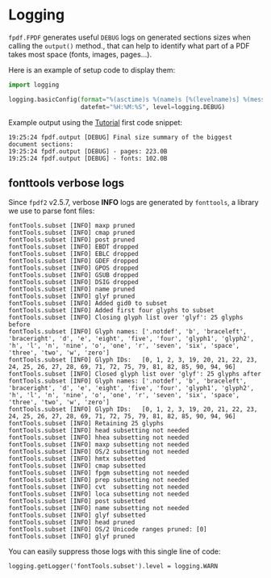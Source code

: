 # Logging #

`fpdf.FPDF` generates useful `DEBUG` logs on generated sections sizes
when calling the `output()` method., that can help to identify what part of a PDF
takes most space (fonts, images, pages...).

Here is an example of setup code to display them:

```python
import logging

logging.basicConfig(format="%(asctime)s %(name)s [%(levelname)s] %(message)s",
                    datefmt="%H:%M:%S", level=logging.DEBUG)
```

Example output using the [Tutorial](Tutorial.md) first code snippet:

    19:25:24 fpdf.output [DEBUG] Final size summary of the biggest document sections:
    19:25:24 fpdf.output [DEBUG] - pages: 223.0B
    19:25:24 fpdf.output [DEBUG] - fonts: 102.0B

## fonttools verbose logs

Since `fpdf2` v2.5.7, verbose **INFO** logs are generated by `fonttools`,
a library we use to parse font files:

```
fontTools.subset [INFO] maxp pruned
fontTools.subset [INFO] cmap pruned
fontTools.subset [INFO] post pruned
fontTools.subset [INFO] EBDT dropped
fontTools.subset [INFO] EBLC dropped
fontTools.subset [INFO] GDEF dropped
fontTools.subset [INFO] GPOS dropped
fontTools.subset [INFO] GSUB dropped
fontTools.subset [INFO] DSIG dropped
fontTools.subset [INFO] name pruned
fontTools.subset [INFO] glyf pruned
fontTools.subset [INFO] Added gid0 to subset
fontTools.subset [INFO] Added first four glyphs to subset
fontTools.subset [INFO] Closing glyph list over 'glyf': 25 glyphs before
fontTools.subset [INFO] Glyph names: ['.notdef', 'b', 'braceleft', 'braceright', 'd', 'e', 'eight', 'five', 'four', 'glyph1', 'glyph2', 'h', 'l', 'n', 'nine', 'o', 'one', 'r', 'seven', 'six', 'space', 'three', 'two', 'w', 'zero']
fontTools.subset [INFO] Glyph IDs:   [0, 1, 2, 3, 19, 20, 21, 22, 23, 24, 25, 26, 27, 28, 69, 71, 72, 75, 79, 81, 82, 85, 90, 94, 96]
fontTools.subset [INFO] Closed glyph list over 'glyf': 25 glyphs after
fontTools.subset [INFO] Glyph names: ['.notdef', 'b', 'braceleft', 'braceright', 'd', 'e', 'eight', 'five', 'four', 'glyph1', 'glyph2', 'h', 'l', 'n', 'nine', 'o', 'one', 'r', 'seven', 'six', 'space', 'three', 'two', 'w', 'zero']
fontTools.subset [INFO] Glyph IDs:   [0, 1, 2, 3, 19, 20, 21, 22, 23, 24, 25, 26, 27, 28, 69, 71, 72, 75, 79, 81, 82, 85, 90, 94, 96]
fontTools.subset [INFO] Retaining 25 glyphs
fontTools.subset [INFO] head subsetting not needed
fontTools.subset [INFO] hhea subsetting not needed
fontTools.subset [INFO] maxp subsetting not needed
fontTools.subset [INFO] OS/2 subsetting not needed
fontTools.subset [INFO] hmtx subsetted
fontTools.subset [INFO] cmap subsetted
fontTools.subset [INFO] fpgm subsetting not needed
fontTools.subset [INFO] prep subsetting not needed
fontTools.subset [INFO] cvt  subsetting not needed
fontTools.subset [INFO] loca subsetting not needed
fontTools.subset [INFO] post subsetted
fontTools.subset [INFO] name subsetting not needed
fontTools.subset [INFO] glyf subsetted
fontTools.subset [INFO] head pruned
fontTools.subset [INFO] OS/2 Unicode ranges pruned: [0]
fontTools.subset [INFO] glyf pruned
```

You can easily suppress those logs with this single line of code:
```
logging.getLogger('fontTools.subset').level = logging.WARN
```
